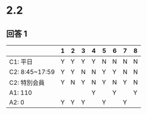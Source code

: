 # 2.2

## 回答 1

|                | 1   | 2   | 3   | 4   | 5   | 6   | 7   | 8   |
| -------------- | --- | --- | --- | --- | --- | --- | --- | --- |
| C1: 平日       | Y   | Y   | Y   | Y   | N   | N   | N   | N   |
| C2: 8:45~17:59 | Y   | Y   | N   | N   | Y   | Y   | N   | N   |
| C2: 特別会員   | Y   | N   | Y   | N   | Y   | N   | Y   | N   |
| A1: 110        |     |     |     | Y   |     | Y   |     | Y   |
| A2: 0          | Y   | Y   | Y   |     | Y   |     | Y   |     |
